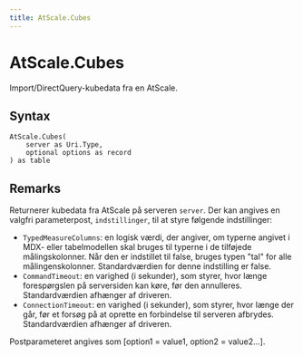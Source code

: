 ```yaml
---
title: AtScale.Cubes
---
```


# AtScale.Cubes


Import/DirectQuery-kubedata fra en AtScale.


## Syntax

```powerquery
AtScale.Cubes(
    server as Uri.Type,
    optional options as record
) as table
```


## Remarks

Returnerer kubedata fra AtScale på serveren <code>server</code>. Der kan angives en valgfri parameterpost, <code>indstillinger</code>, til at styre følgende indstillinger:<ul>        <li><code>TypedMeasureColumns</code>: en logisk værdi, der angiver, om typerne angivet i MDX- eller tabelmodellen skal bruges til typerne i de tilføjede målingskolonner. Når den er indstillet til false, bruges typen "tal" for alle målingenskolonner. Standardværdien for denne indstilling er false.</li>        <li><code>CommandTimeout</code>: en varighed (i sekunder), som styrer, hvor længe forespørgslen på serversiden kan køre, før den annulleres. Standardværdien afhænger af driveren. </li>        <li><code>ConnectionTimeout</code>: en varighed (i sekunder), som styrer, hvor længe der går, før et forsøg på at oprette en forbindelse til serveren afbrydes. Standardværdien afhænger af driveren. </li></ul>Postparameteret angives som [option1 = value1, option2 = value2...].



